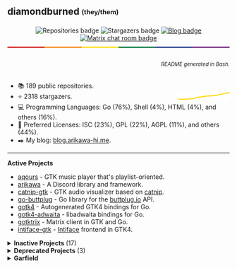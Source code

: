 ## diamondburned <sub><sup>(they/them)</sup></sub>

<p align="center">
	<img alt="Repositories badge" src="https://img.shields.io/badge/Public%20Repositories-189-%23248eb7" />
	<img alt="Stargazers badge" src="https://img.shields.io/badge/Stargazers-2318-%23bf5d2f" />
	<a href="https://blog.arikawa-hi.me">
		<img alt="Blog badge" src="https://img.shields.io/badge/WriteFreely-Blog-%23f7a8b8?style=flat" />
	</a>
	<a href="https://matrix.to/#/#nixhub-home:matrix.org">
		<img alt="Matrix chat room badge" src="https://img.shields.io/matrix/nixhub-home:matrix.org?color=%23222&label=nixhub-home&logo=Matrix" />
	</a>
	<br>
	<img alt="A thin strip of the Pride Flag" src="static/rainbow-strip.svg" />
</p>

<h6 align="right">
	<sub>README generated in Bash.</sub>
</h6>

- 📚️ 189 public repositories.
- ⭐️ 2318 stargazers. <img align="right" alt="Stars graph" src="sparklines/stargazers.svg" height="18px" />
- 💻️ Programming Languages: Go (76%), Shell (4%), HTML (4%), and others (16%).
- 📃️ Preferred Licenses: ISC (23%), GPL (22%), AGPL (11%), and others (44%).
- ✒️ My blog: [blog.arikawa-hi.me](https://blog.arikawa-hi.me/).

---

**Active Projects**

- [aqours](https://github.com/diamondburned/aqours) - GTK music player that's playlist-oriented.
- [arikawa](https://github.com/diamondburned/arikawa) - A Discord library and framework.
- [catnip-gtk](https://github.com/diamondburned/catnip-gtk) - GTK audio visualizer based on [catnip](https://github.com/noriah/catnip).
- [go-buttplug](https://github.com/diamondburned/go-buttplug) - Go library for the [buttplug.io](https://buttplug-spec.docs.buttplug.io/) API.
- [gotk4](https://github.com/diamondburned/gotk4) - Autogenerated GTK4 bindings for Go.
- [gotk4-adwaita](https://github.com/diamondburned/gotk4-adwaita) - libadwaita bindings for Go.
- [gotktrix](https://github.com/diamondburned/gotktrix) - Matrix client in GTK and Go.
- [intiface-gtk](https://github.com/diamondburned/intiface-gtk) - [Intiface](https://github.com/intiface/intiface-cli-rs) frontend in GTK4.

<details>
<summary><b>Inactive Projects</b> (17)</summary>

- [blurcam](https://github.com/diamondburned/blurcam) - V4L2 script to blur the webcam.
- [cchat](https://github.com/diamondburned/cchat) - Common API for a unified chat client.
- [cchat-gtk](https://github.com/diamondburned/cchat-gtk) - GTK frontend for cchat.
- [cchat-ipc](https://github.com/diamondburned/cchat-ipc) - IPC protocols for cchat backends.
- [csufbot](https://github.com/diamondburned/csufbot) - Discord bot for CalState Fullerton.
- [disblob](https://github.com/diamondburned/disblob) - Blob emoji CSS for Discord.
- [ghproxy](https://github.com/diamondburned/ghproxy) - A GitHub frontend proxy for a single user.
- [goprofgen](https://github.com/diamondburned/goprofgen) - Script to inject net/http/pprof.
- [gracehttp](https://github.com/diamondburned/gracehttp) - Graceful HTTP server helpers for Go net/http.
- [gtkcord3](https://github.com/diamondburned/gtkcord3) - Abandoned GTK Discord client.
- [lsoc-overlay](https://github.com/diamondburned/lsoc-overlay) - Overlay to show processes using the webcam.
- [ningen](https://github.com/diamondburned/ningen) - Discord helper library for making clients.
- [sfmatch](https://github.com/diamondburned/sfmatch) - Structured regex matching for Golang.
- [smolboard](https://github.com/diamondburned/smolboard) - A small booru clone in Go.
- [sysmet](https://github.com/diamondburned/sysmet) - Daemonless metrics collector and frontend.
- [typereplay](https://github.com/diamondburned/typereplay) - Replay keyboard events from a file.
- [wyzenip](https://github.com/diamondburned/wyzenip) - VU meter in a lightbulb.
</details>

<details>
<summary><b>Deprecated Projects</b> (3)</summary>

- [gotk-layer-shell](https://github.com/diamondburned/gotk-layer-shell) - gotk3 bindings for gtk-layer-shell.
- [handy](https://github.com/diamondburned/handy) - gotk3 bindings for libhandy.
- [vocalcord](https://github.com/diamondburned/vocalcord) - Proof-of-concept Discord voice client.
</details>

<details>
<summary><b>Garfield</b></summary>

![garfield](static/garfield.png)

I don't know what you expected.
</details>

